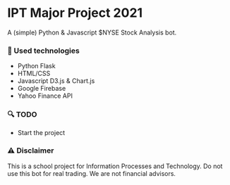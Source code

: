 # IPT Major Project 2021
A (simple) Python & Javascript $NYSE Stock Analysis bot.

### 🚀 Used technologies
- Python Flask
- HTML/CSS
- Javascript D3.js & Chart.js
- Google Firebase
- Yahoo Finance API

### 🔍 TODO
- Start the project

### ⚠️ Disclaimer
This is a school project for Information Processes and Technology. Do not use this bot for real trading. We are not financial advisors.

